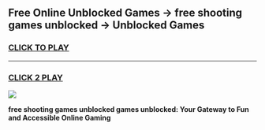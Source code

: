 
## Free Online Unblocked Games → free shooting games unblocked → Unblocked Games
<h3>
<a href="https://premium.freeplayer.one?title=free_shooting_games_unblocked&ref=21F">CLICK TO PLAY</a></h3>
<hr>

<h3>
<a href="https://premium.freeplayer.one?title=free_shooting_games_unblocked&ref=21F">CLICK 2 PLAY</a>
  
</h3>

<a href="https://premium.freeplayer.one?title=free_shooting_games_unblocked&ref=21F/"><img src="https://clearcache.store/games.png"></a>


**free shooting games unblocked games unblocked: Your Gateway to Fun and Accessible Online Gaming**
